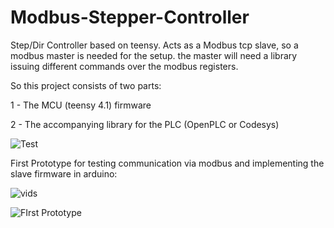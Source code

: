 # Modbus-Stepper-Controller
Step/Dir Controller based on teensy. Acts as a Modbus tcp slave, so a modbus master is needed for the setup. the master will need a library issuing different commands over the modbus registers.

So this project consists of two parts:

1 - The MCU (teensy 4.1) firmware

2 - The accompanying library for the PLC (OpenPLC or Codesys)


![Test](https://user-images.githubusercontent.com/101837284/159583834-0b0fe905-bf78-46a9-b57c-8987204d72fe.png)


First Prototype for testing communication via modbus and implementing the slave firmware in arduino:



![vids](https://youtube.com/shorts/akJ87RP2c9Q?feature=share)

![FIrst Prototype](https://user-images.githubusercontent.com/101837284/158897530-49c3237d-0893-4524-8a08-eb9b87bab08a.jpg)
